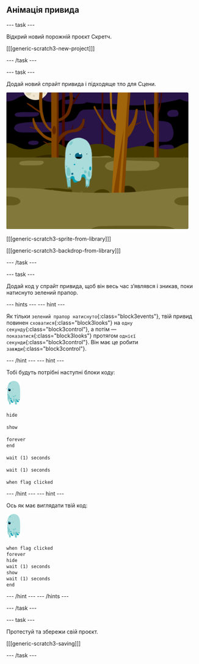 ## Анімація привида

--- task ---

Відкрий новий порожній проєкт Скретч.

[[[generic-scratch3-new-project]]]

--- /task ---

--- task ---

Додай новий спрайт привида і підходяще тло для Сцени.

![знімок екрану](images/ghost-ghost.png)

[[[generic-scratch3-sprite-from-library]]]

[[[generic-scratch3-backdrop-from-library]]]

--- /task ---

--- task ---

Додай код у спрайт привида, щоб він весь час з’являвся і зникав, поки натиснуто зелений прапор.

--- hints ---
--- hint ---

Як тільки `зелений прапор натиснуто`{:class="block3events"}, твій привид повинен `сховатися`{:class="block3looks"} на `одну секунду`{:class="block3control"}, а потім — `показатися`{:class="block3looks"} протягом `однієї секунди`{:class="block3control"}. Він має це робити `завжди`{:class="block3control"}.

--- /hint ---
--- hint ---

Тобі будуть потрібні наступні блоки коду:

![спрайт привида](images/ghost-sprite.png)

```blocks3
hide

show

forever
end

wait (1) seconds

wait (1) seconds

when flag clicked
```

--- /hint ---
--- hint ---

Ось як має виглядати твій код:

![спрайт привида](images/ghost-sprite.png)

```blocks3
when flag clicked
forever
hide
wait (1) seconds
show
wait (1) seconds
end
```

--- /hint ---
--- /hints ---

--- /task ---

--- task ---

Протестуй та збережи свій проєкт.

[[[generic-scratch3-saving]]]

--- /task ---